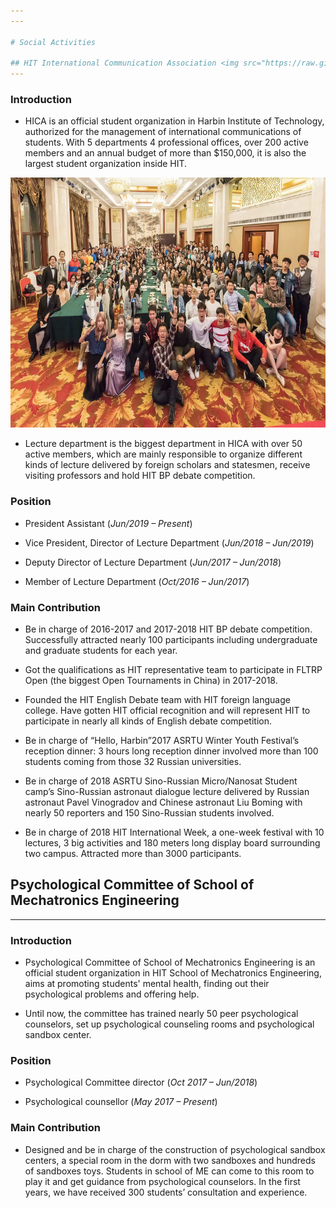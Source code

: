 ```yaml
---
---

# Social Activities

## HIT International Communication Association <img src="https://raw.githubusercontent.com/chenran-li/chenran-li.github.io/master/Image/HICA.png" alt="HICA" title="HICA" width="60" height="22" />
---
```


### Introduction 

+ HICA is an official student organization in Harbin Institute of Technology, authorized for the management of international communications of students. With 5 departments 4 professional offices, over 200 active members and an annual budget of more than $150,000, it is also the largest student organization inside HIT. 

 <div style="text-align: center;">
 <img src="https://raw.githubusercontent.com/chenran-li/chenran-li.github.io/master/Image/10year.jpeg" alt="HICA" title="HICA" width="620" height="400"  />
</div>

+ Lecture department is the biggest department in HICA with over 50 active members, which are mainly responsible to organize different kinds of lecture delivered by foreign scholars and statesmen, receive visiting professors and hold HIT BP debate competition.

### Position

+ President Assistant                                                                         (_Jun/2019 – Present_)

+ Vice President, Director of Lecture Department                        (_Jun/2018 – Jun/2019_)

+ Deputy Director of Lecture Department                                     (_Jun/2017 – Jun/2018_)

+ Member of Lecture Department                                                 (_Oct/2016 – Jun/2017_)

### Main Contribution

+ Be in charge of 2016-2017 and 2017-2018 HIT BP debate competition. Successfully attracted nearly 100 participants including undergraduate and graduate students for each year. 

+ Got the qualifications as HIT representative team to participate in FLTRP Open (the biggest Open Tournaments in China) in 2017-2018. 

+ Founded the HIT English Debate team with HIT foreign language college. Have gotten HIT official recognition and will represent HIT to participate in nearly all kinds of English debate competition.

+ Be in charge of “Hello, Harbin”2017 ASRTU Winter Youth Festival’s reception dinner: 3 hours long reception dinner involved more than 100 students coming from those 32 Russian universities. 

+ Be in charge of 2018 ASRTU Sino-Russian Micro/Nanosat Student camp’s Sino-Russian astronaut dialogue lecture delivered by Russian astronaut Pavel Vinogradov and Chinese astronaut Liu Boming with nearly 50 reporters and 150 Sino-Russian students involved.

+ Be in charge of 2018 HIT International Week, a one-week festival with 10 lectures, 3 big activities and 180 meters long display board surrounding two campus. Attracted more than 3000 participants. 

## Psychological Committee of School of Mechatronics Engineering
---

### Introduction

+ Psychological Committee of School of Mechatronics Engineering is an official student organization in HIT School of Mechatronics Engineering, aims at promoting students' mental health, finding out their psychological problems and offering help. 

+ Until now, the committee has trained nearly 50 peer psychological counselors, set up psychological counseling rooms and psychological sandbox center.

### Position

+ Psychological Committee director (_Oct 2017 – Jun/2018_)

+ Psychological counsellor (_May 2017 – Present_)

### Main Contribution

+ Designed and be in charge of the construction of psychological sandbox centers, a special room in the dorm with two sandboxes and hundreds of sandboxes toys. Students in school of ME can come to this room to play it and get guidance from psychological counselors. In the first years, we have received 300 students’ consultation and experience.
